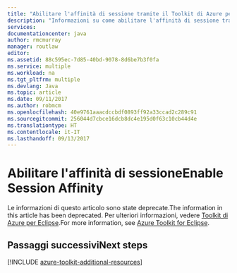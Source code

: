 ```yaml
---
title: "Abilitare l'affinità di sessione tramite il Toolkit di Azure per Eclipse"
description: "Informazioni su come abilitare l'affinità di sessione tramite il Toolkit di Azure per Eclipse"
services: 
documentationcenter: java
author: rmcmurray
manager: routlaw
editor: 
ms.assetid: 88c595ec-7d85-40bd-9078-8d6be7b3f0fa
ms.service: multiple
ms.workload: na
ms.tgt_pltfrm: multiple
ms.devlang: Java
ms.topic: article
ms.date: 09/11/2017
ms.author: robmcm
ms.openlocfilehash: 40e9761aaacdccbdf0893ff92a33ccad2c289c91
ms.sourcegitcommit: 256044d7cbce16dcb8dc4e195d0f63c10cb44d4e
ms.translationtype: HT
ms.contentlocale: it-IT
ms.lasthandoff: 09/13/2017
---
```

# <a name="enable-session-affinity"></a><span data-ttu-id="81786-103">Abilitare l'affinità di sessione</span><span class="sxs-lookup"><span data-stu-id="81786-103">Enable Session Affinity</span></span>

<span data-ttu-id="81786-104">Le informazioni di questo articolo sono state deprecate.</span><span class="sxs-lookup"><span data-stu-id="81786-104">The information in this article has been deprecated.</span></span> <span data-ttu-id="81786-105">Per ulteriori informazioni, vedere [Toolkit di Azure per Eclipse](azure-toolkit-for-eclipse.md).</span><span class="sxs-lookup"><span data-stu-id="81786-105">For more information, see [Azure Toolkit for Eclipse](azure-toolkit-for-eclipse.md).</span></span>

## <a name="next-steps"></a><span data-ttu-id="81786-106">Passaggi successivi</span><span class="sxs-lookup"><span data-stu-id="81786-106">Next steps</span></span>

[!INCLUDE [azure-toolkit-additional-resources](../includes/azure-toolkit-additional-resources.md)]
